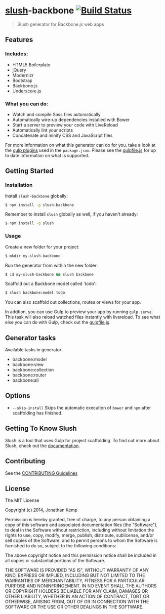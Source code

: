 # [slush](https://github.com/slushjs/slush)-backbone [![Build Status](https://secure.travis-ci.org/jonkemp/slush-backbone.png?branch=master)](https://travis-ci.org/jonkemp/slush-backbone)

> Slush generator for Backbone.js web apps

## Features

### Includes:
* HTML5 Boilerplate
* jQuery
* Modernizr
* Bootstrap
* Backbone.js
* Underscore.js

### What you can do:
* Watch and compile Sass files automatically
* Automatically wire-up dependencies installed with Bower
* Start a server to preview your code with LiveReload
* Automatically lint your scripts
* Concatenate and minify CSS and JavaScript files

For more information on what this generator can do for you, take a look at the [gulp plugins](https://github.com/jonkemp/slush-backbone/blob/master/templates/package.json) used in the `package.json`. Please see the [gulpfile.js](https://github.com/jonkemp/slush-backbone/blob/master/templates/gulpfile.js) for up to date information on what is supported.

## Getting Started

### Installation

Install `slush-backbone` globally:

```bash
$ npm install -g slush-backbone
```

Remember to install `slush` globally as well, if you haven't already:

```bash
$ npm install -g slush
```

### Usage

Create a new folder for your project:

```bash
$ mkdir my-slush-backbone
```

Run the generator from within the new folder:

```bash
$ cd my-slush-backbone && slush backbone
```

Scaffold out a Backbone model called 'todo':

```bash
$ slush backbone:model todo
```

You can also scaffold out collections, routes or views for your app.

In addtion, you can use Gulp to preview your app by running `gulp serve`. This task will also reload watched files instantly with livereload. To see what else you can do with Gulp, check out the [gulpfile.js](https://github.com/jonkemp/slush-backbone/blob/master/templates/gulpfile.js).

## Generator tasks

Available tasks in generator:

- backbone:model
- backbone:view
- backbone:collection
- backbone:router
- backbone:all

## Options

- `--skip-install`
  Skips the automatic execution of `bower` and `npm` after scaffolding has finished.
  
## Getting To Know Slush

Slush is a tool that uses Gulp for project scaffolding. To find out more about Slush, check out the [documentation](https://github.com/slushjs/slush).

## Contributing

See the [CONTRIBUTING Guidelines](https://github.com/jonkemp/slush-backbone/blob/master/CONTRIBUTING.md)

## License 

The MIT License

Copyright (c) 2014, Jonathan Kemp

Permission is hereby granted, free of charge, to any person
obtaining a copy of this software and associated documentation
files (the "Software"), to deal in the Software without
restriction, including without limitation the rights to use,
copy, modify, merge, publish, distribute, sublicense, and/or sell
copies of the Software, and to permit persons to whom the
Software is furnished to do so, subject to the following
conditions:

The above copyright notice and this permission notice shall be
included in all copies or substantial portions of the Software.

THE SOFTWARE IS PROVIDED "AS IS", WITHOUT WARRANTY OF ANY KIND,
EXPRESS OR IMPLIED, INCLUDING BUT NOT LIMITED TO THE WARRANTIES
OF MERCHANTABILITY, FITNESS FOR A PARTICULAR PURPOSE AND
NONINFRINGEMENT. IN NO EVENT SHALL THE AUTHORS OR COPYRIGHT
HOLDERS BE LIABLE FOR ANY CLAIM, DAMAGES OR OTHER LIABILITY,
WHETHER IN AN ACTION OF CONTRACT, TORT OR OTHERWISE, ARISING
FROM, OUT OF OR IN CONNECTION WITH THE SOFTWARE OR THE USE OR
OTHER DEALINGS IN THE SOFTWARE.

